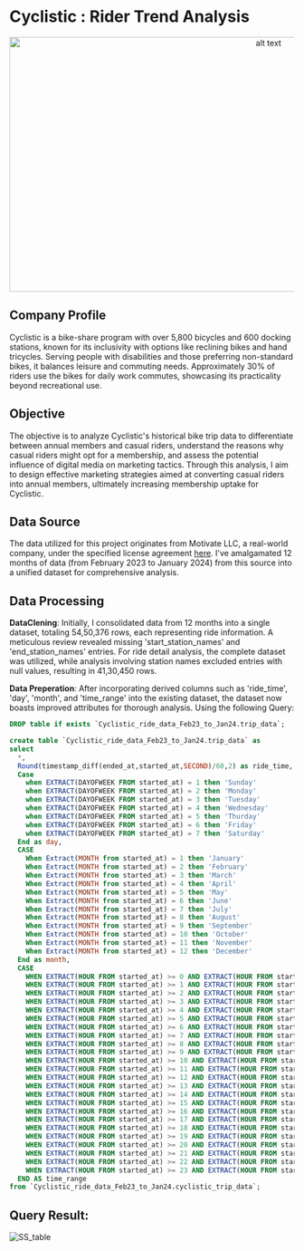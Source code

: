 # Cyclistic : Rider Trend Analysis
<p align="center">
  <img src="https://github.com/KarthikKovuri/Cyclistic_Trend_Analysis/assets/162425413/273facd0-45ea-4a0e-b8c0-c15a3bde1f80" alt="alt text" style="width:900px;height:450px;">
</p>

## Company Profile
Cyclistic is a bike-share program with over 5,800 bicycles and 600 docking stations, known for its inclusivity with options like reclining bikes and hand tricycles. Serving people with disabilities and those preferring non-standard bikes, it balances leisure and commuting needs. Approximately 30% of riders use the bikes for daily work commutes, showcasing its practicality beyond recreational use.

## Objective
The objective is to analyze Cyclistic's historical bike trip data to differentiate between annual members and casual riders, understand the reasons why casual riders might opt for a membership, and assess the potential influence of digital media on marketing tactics. Through this analysis, I aim to design effective marketing strategies aimed at converting casual riders into annual members, ultimately increasing membership uptake for Cyclistic.

## Data Source
The data utilized for this project originates from Motivate LLC, a real-world company, under the specified license agreement [here](https://divvybikes.com/data-license-agreement). I've amalgamated 12 months of data (from February 2023 to January 2024) from this source into a unified dataset for comprehensive analysis.

## Data Processing
**DataClening**:
Initially, I consolidated data from 12 months into a single dataset, totaling 54,50,376 rows, each representing ride information. A meticulous review revealed missing 'start_station_names' and 'end_station_names' entries. For ride detail analysis, the complete dataset was utilized, while analysis involving station names excluded entries with null values, resulting in 41,30,450 rows.

**Data Preperation**: 
After incorporating derived columns such as 'ride_time', 'day', 'month', and 'time_range' into the existing dataset, the dataset now boasts improved attributes for thorough analysis.
Using the following Query: 

```sql
DROP table if exists `Cyclistic_ride_data_Feb23_to_Jan24.trip_data`;

create table `Cyclistic_ride_data_Feb23_to_Jan24.trip_data` as
select
  *,
  Round(timestamp_diff(ended_at,started_at,SECOND)/60,2) as ride_time, 
  Case
    when EXTRACT(DAYOFWEEK FROM started_at) = 1 then 'Sunday'
    when EXTRACT(DAYOFWEEK FROM started_at) = 2 then 'Monday'
    when EXTRACT(DAYOFWEEK FROM started_at) = 3 then 'Tuesday'
    when EXTRACT(DAYOFWEEK FROM started_at) = 4 then 'Wednesday'
    when EXTRACT(DAYOFWEEK FROM started_at) = 5 then 'Thurday'
    when EXTRACT(DAYOFWEEK FROM started_at) = 6 then 'Friday'
    when EXTRACT(DAYOFWEEK FROM started_at) = 7 then 'Saturday'
  End as day,
  CASE
    When Extract(MONTH from started_at) = 1 then 'January'
    When Extract(MONTH from started_at) = 2 then 'February'
    When Extract(MONTH from started_at) = 3 then 'March'
    When Extract(MONTH from started_at) = 4 then 'April'
    When Extract(MONTH from started_at) = 5 then 'May'
    When Extract(MONTH from started_at) = 6 then 'June'
    When Extract(MONTH from started_at) = 7 then 'July'
    When Extract(MONTH from started_at) = 8 then 'August'
    When Extract(MONTH from started_at) = 9 then 'September'
    When Extract(MONTH from started_at) = 10 then 'October'
    When Extract(MONTH from started_at) = 11 then 'November'
    When Extract(MONTH from started_at) = 12 then 'December'
  End as month,
  CASE
    WHEN EXTRACT(HOUR FROM started_at) >= 0 AND EXTRACT(HOUR FROM started_at) < 1 THEN '12AM - 1AM'
    WHEN EXTRACT(HOUR FROM started_at) >= 1 AND EXTRACT(HOUR FROM started_at) < 2 THEN '1AM - 2AM'
    WHEN EXTRACT(HOUR FROM started_at) >= 2 AND EXTRACT(HOUR FROM started_at) < 3 THEN '2AM - 3AM'
    WHEN EXTRACT(HOUR FROM started_at) >= 3 AND EXTRACT(HOUR FROM started_at) < 4 THEN '3AM - 4AM'
    WHEN EXTRACT(HOUR FROM started_at) >= 4 AND EXTRACT(HOUR FROM started_at) < 5 THEN '4AM - 5AM'
    WHEN EXTRACT(HOUR FROM started_at) >= 5 AND EXTRACT(HOUR FROM started_at) < 6 THEN '5AM - 6AM'
    WHEN EXTRACT(HOUR FROM started_at) >= 6 AND EXTRACT(HOUR FROM started_at) < 7 THEN '6AM - 7AM'
    WHEN EXTRACT(HOUR FROM started_at) >= 7 AND EXTRACT(HOUR FROM started_at) < 8 THEN '7AM - 8AM'
    WHEN EXTRACT(HOUR FROM started_at) >= 8 AND EXTRACT(HOUR FROM started_at) < 9 THEN '8AM - 9AM'
    WHEN EXTRACT(HOUR FROM started_at) >= 9 AND EXTRACT(HOUR FROM started_at) < 10 THEN '9AM - 10AM'
    WHEN EXTRACT(HOUR FROM started_at) >= 10 AND EXTRACT(HOUR FROM started_at) < 11 THEN '10AM - 11AM'
    WHEN EXTRACT(HOUR FROM started_at) >= 11 AND EXTRACT(HOUR FROM started_at) < 12 THEN '11AM - 12PM'
    WHEN EXTRACT(HOUR FROM started_at) >= 12 AND EXTRACT(HOUR FROM started_at) < 13 THEN '12PM - 1PM'
    WHEN EXTRACT(HOUR FROM started_at) >= 13 AND EXTRACT(HOUR FROM started_at) < 14 THEN '1PM - 2PM'
    WHEN EXTRACT(HOUR FROM started_at) >= 14 AND EXTRACT(HOUR FROM started_at) < 15 THEN '2PM - 3PM'
    WHEN EXTRACT(HOUR FROM started_at) >= 15 AND EXTRACT(HOUR FROM started_at) < 16 THEN '3PM - 4PM'
    WHEN EXTRACT(HOUR FROM started_at) >= 16 AND EXTRACT(HOUR FROM started_at) < 17 THEN '4PM - 5PM'
    WHEN EXTRACT(HOUR FROM started_at) >= 17 AND EXTRACT(HOUR FROM started_at) < 18 THEN '5PM - 6PM'
    WHEN EXTRACT(HOUR FROM started_at) >= 18 AND EXTRACT(HOUR FROM started_at) < 19 THEN '6PM - 7PM'
    WHEN EXTRACT(HOUR FROM started_at) >= 19 AND EXTRACT(HOUR FROM started_at) < 20 THEN '7PM - 8PM'
    WHEN EXTRACT(HOUR FROM started_at) >= 20 AND EXTRACT(HOUR FROM started_at) < 21 THEN '8PM - 9PM'
    WHEN EXTRACT(HOUR FROM started_at) >= 21 AND EXTRACT(HOUR FROM started_at) < 22 THEN '9PM - 10PM'
    WHEN EXTRACT(HOUR FROM started_at) >= 22 AND EXTRACT(HOUR FROM started_at) < 23 THEN '10PM - 11PM'
    WHEN EXTRACT(HOUR FROM started_at) >= 23 AND EXTRACT(HOUR FROM started_at) < 24 THEN '11PM - 12AM'
  END AS time_range
from `Cyclistic_ride_data_Feb23_to_Jan24.cyclistic_trip_data`;
```
## Query Result:
![SS_table](https://github.com/KarthikKovuri/Cyclistic_Trend_Analysis/assets/162425413/d328b7ff-fd91-4c31-9dec-2e131fa3bd09)


